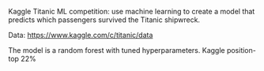 Kaggle Titanic ML competition: use machine learning to create a model that predicts which passengers survived the Titanic shipwreck.

Data:
https://www.kaggle.com/c/titanic/data

The model is a random forest with tuned hyperparameters.
Kaggle position-top 22%

